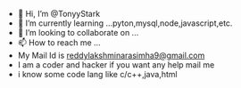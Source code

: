 - 👋 Hi, I’m @TonyyStark
- 🌱 I’m currently learning ...pyton,mysql,node,javascript,etc. 
- 💞️ I’m looking to collaborate on ...
- 📫 How to reach me ...
- My Mail Id is reddylakshminarasimha9@gmail.com 
- I am a coder and hacker if you want any help mail me
- i know some code lang like c/c++,java,html
<!---
TonyyStark/TonyyStark is a ✨ special ✨ repository because its `README.md` (this file) appears on your GitHub profile.
You can click the Preview link to take a look at your changes.
--->
